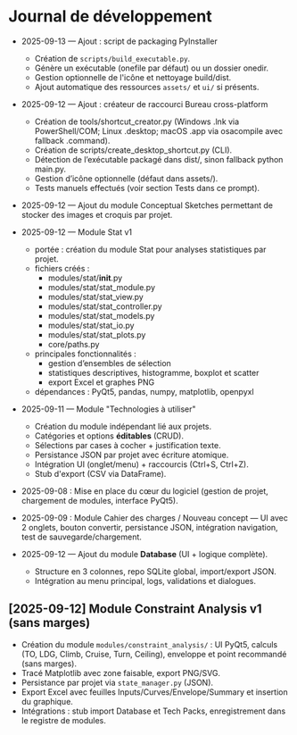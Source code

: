 # Journal de développement

- 2025-09-13 — Ajout : script de packaging PyInstaller
  - Création de `scripts/build_executable.py`.
  - Génère un exécutable (onefile par défaut) ou un dossier onedir.
  - Gestion optionnelle de l'icône et nettoyage build/dist.
  - Ajout automatique des ressources `assets/` et `ui/` si présents.
- 2025-09-12 — Ajout : créateur de raccourci Bureau cross-platform
  - Création de tools/shortcut_creator.py (Windows .lnk via PowerShell/COM; Linux .desktop; macOS .app via osacompile avec fallback .command).
  - Création de scripts/create_desktop_shortcut.py (CLI).
  - Détection de l’exécutable packagé dans dist/, sinon fallback python main.py.
  - Gestion d’icône optionnelle (défaut dans assets/).
  - Tests manuels effectués (voir section Tests dans ce prompt).

- 2025-09-12 — Ajout du module Conceptual Sketches permettant de stocker des images et croquis par projet.
- 2025-09-12 — Module Stat v1
  - portée : création du module Stat pour analyses statistiques par projet.
  - fichiers créés :
    - modules/stat/__init__.py
    - modules/stat/stat_module.py
    - modules/stat/stat_view.py
    - modules/stat/stat_controller.py
    - modules/stat/stat_models.py
    - modules/stat/stat_io.py
    - modules/stat/stat_plots.py
    - core/paths.py
  - principales fonctionnalités :
    - gestion d’ensembles de sélection
    - statistiques descriptives, histogramme, boxplot et scatter
    - export Excel et graphes PNG
  - dépendances : PyQt5, pandas, numpy, matplotlib, openpyxl
- 2025-09-11 — Module "Technologies à utiliser"
  - Création du module indépendant lié aux projets.
  - Catégories et options **éditables** (CRUD).
  - Sélections par cases à cocher + justification texte.
  - Persistance JSON par projet avec écriture atomique.
  - Intégration UI (onglet/menu) + raccourcis (Ctrl+S, Ctrl+Z).
  - Stub d'export (CSV via DataFrame).
- 2025-09-08 : Mise en place du cœur du logiciel (gestion de projet, chargement de modules, interface PyQt5).
- 2025-09-09 : Module Cahier des charges / Nouveau concept — UI avec 2 onglets, bouton convertir, persistance JSON, intégration
navigation, test de sauvegarde/chargement.
- 2025-09-12 — Ajout du module **Database** (UI + logique complète).
  - Structure en 3 colonnes, repo SQLite global, import/export JSON.
  - Intégration au menu principal, logs, validations et dialogues.
## [2025-09-12] Module Constraint Analysis v1 (sans marges)
- Création du module `modules/constraint_analysis/` : UI PyQt5, calculs (TO, LDG, Climb, Cruise, Turn, Ceiling), enveloppe et point recommandé (sans marges).
- Tracé Matplotlib avec zone faisable, export PNG/SVG.
- Persistance par projet via `state_manager.py` (JSON).
- Export Excel avec feuilles Inputs/Curves/Envelope/Summary et insertion du graphique.
- Intégrations : stub import Database et Tech Packs, enregistrement dans le registre de modules.
